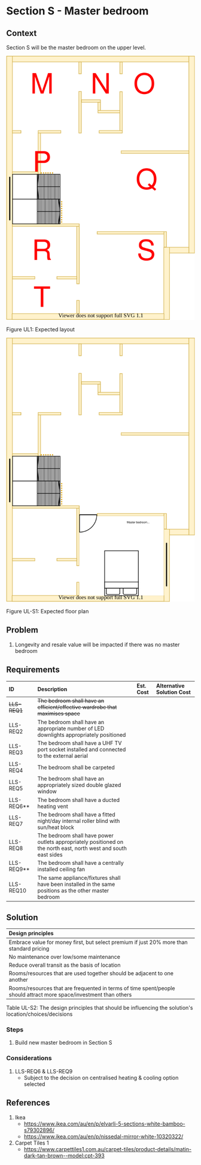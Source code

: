# Section S - Master bedroom

## Context

Section S will be the master bedroom on the upper level.

![TO-BE upper-level diagram](Upper-Level-TO-BE-sections.svg)

Figure UL1: Expected layout

![TO-BE upper-level Section S diagram](Upper-Level-TO-BE-section-S.svg)

Figure UL-S1: Expected floor plan


## Problem

1. Longevity and resale value will be impacted if there was no master bedroom


## Requirements

|ID|Description|Est. Cost|Alternative Solution Cost|
|:---|:---|:---|:---|
|~~LLS-REQ1~~|~~The bedroom shall have an efficient/effective wardrobe that maximises space~~|||
|LLS-REQ2|The bedroom shall have an appropriate number of LED downlights appropriately positioned|||
|LLS-REQ3|The bedroom shall have a UHF TV port socket installed and connected to the external aerial|||
|LLS-REQ4|The bedroom shall be carpeted|||
|LLS-REQ5|The bedroom shall have an appropriately sized double glazed window|||
|LLS-REQ6**|The bedroom shall have a ducted heating vent|||
|LLS-REQ7|The bedroom shall have a fitted night/day internal roller blind with sun/heat block|||
|LLS-REQ8|The bedroom shall have power outlets appropriately positioned on the north east, north west and south east sides|||
|LLS-REQ9**|The bedroom shall have a centrally installed ceiling fan|||
|LLS-REQ10|The same appliance/fixtures shall have been installed in the same positions as the other master bedroom|||


## Solution

|Design principles|
|:---|
|Embrace value for money first, but select premium if just 20% more than standard pricing|
|No maintenance over low/some maintenance|
|Reduce overall transit as the basis of location|
|Rooms/resources that are used together should be adjacent to one another|
|Rooms/resources that are frequented in terms of time spent/people should attract more space/investment than others|

Table UL-S2: The design principles that should be influencing the solution's location/choices/decisions

### Steps
1. Build new master bedroom in Section S

### Considerations

1. LLS-REQ6 & LLS-REQ9
    - Subject to the decision on centralised heating & cooling option selected


## References
1. Ikea
    - https://www.ikea.com/au/en/p/elvarli-5-sections-white-bamboo-s79302896/
    - https://www.ikea.com/au/en/p/nissedal-mirror-white-10320322/
2. Carpet Tiles 1
    - https://www.carpettiles1.com.au/carpet-tiles/product-details/matin-dark-tan-brown--model:cpt-393